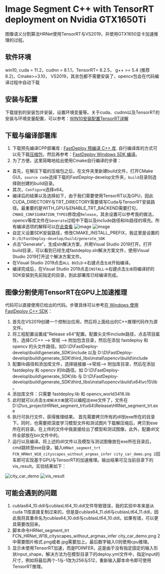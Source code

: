 # Image Segment C++ with TensorRT deployment on Nvidia GTX1650Ti
图像语义分割算法HRNet使用TensorRT与VS2019，并使用GTX1650显卡加速推理的过程。

## 软件环境
win10, cuda = 11.2，cudnn = 8.1.1，TensorRT= 8.2.5， g++ >= 5.4 (推荐8.2)，Cmake>=3.10， VS2019，其余包都不需要安装了，opencv包会在代码编译过程中自动下载

## 安装与配置
下载提到的安装包并安装，设置环境变量等。关于cuda、cudnn以及TensorRT的安装与环境变量配置，可以参考：[WIN10安装配置TensorRT详解](https://blog.csdn.net/caobin_cumt/article/details/125579033?ops_request_misc=&request_id=&biz_id=102&utm_term=window%E4%B8%8Bscuda%E4%B8%8EtensorRT%E5%AE%89%E8%A3%85&utm_medium=distribute.pc_search_result.none-task-blog-2~all~sobaiduweb~default-0-125579033.142^v56^js_top,201^v3^add_ask&spm=1018.2226.3001.4187) 

## 下载与编译部署库
1. 下载预先编译CPP部署库 : [FastDeploy 预编译 C++ 库](https://bj.bcebos.com/fastdeploy/release/cpp/fastdeploy-win-x64-0.2.1.zip).
自行编译库的方式可以先下载[压缩包](https://github.com/PaddlePaddle/FastDeploy/archive/refs/heads/develop.zip)，然后再参考：[FastDeploy Windows SDK 编译](https://github.com/PaddlePaddle/FastDeploy/blob/develop/docs/compile/how_to_build_windows.md#Usage)。
2. 为了方便，这里简略地给出使用Cmake自行编译的步骤：
* 首先，在解压下载的压缩包之后，在文件夹里新建build文件，打开CMake GUI，`source code`选择下载的FastDeploy-develop文件夹，`build`目录则选择刚创建的build目录。
* 其次，`Configure`选择x64。
* 编译后的结果以及选择如下，由于我们需要使用TensorRT以及GPU，因此CUDA_DIRECTORY与TRT_DIRECTORY需要填写Cuda与TensorRT安装路径。最重要的是WITH_GPU与ENABLE_TRT_BACKEND需要打勾，`CMAKE_CONFIGURATION_TYPES`修改成`Release`，其余设置可以参考我的做法，opencv等库文件在`Generate`过程中下载以及include路径和lib路径的填充。所有编译选项的解释可以[在此查看](https://github.com/PaddlePaddle/FastDeploy/tree/develop/docs/compile)
![image](https://user-images.githubusercontent.com/114713988/195863570-e03dbe66-e04c-43e4-88ff-8f39a83d0825.png)
![image](https://user-images.githubusercontent.com/114713988/195863707-d47441a0-1bf1-4016-ae48-665abfa38c2c.png)
* 自定义设置SDK安装路径，修改CMAKE_INSTALL_PREFIX，我这里是设置的`D:/D/FastDeploy-develop/build/generate_SDK`
* 点击"Generate"，生成sln解决方案，并用Visual Studio 2019打开。打开build目录，可以看到已经生成fastdeploy.sln解决方案文件，使用Visual Studio 2019打开这个解决方案文件。
* 在Visual Studio 2019点击`ALL BUILD`->右键点击`生成`开始编译。
* 编译完成后，在Visual Studio 2019点击`INSTALL`->右键点击`生成`将编译好的SDK安装到先前指定的目录，到此部署库已经编译完成。

## 图像分割使用TensorRT在GPU上加速推理
代码可以直接使用已给出的代码。步骤具体可以参考[在 Windows 使用 FastDeploy C++ SDK](https://github.com/PaddlePaddle/FastDeploy/blob/develop/docs/compile/how_to_use_sdk_on_windows.md#32-sdk%E4%BD%BF%E7%94%A8%E6%96%B9%E5%BC%8F%E4%BA%8Cvisual-studio-2019-%E5%88%9B%E5%BB%BA-sln-%E5%B7%A5%E7%A8%8B%E4%BD%BF%E7%94%A8-c-sdk)：
1. 首先在VS2019创建一个控制台应用，然后将上面给出的C++推理代码作为源文件。
2. 将工程配置设置成"Release x64"配置。配置头文件include路径，点击项目属性，选择C/C++ —> 常规 —> 附加包含目录，然后在添加 fastdeploy 和 opencv 的头文件路径。如D:\D\FastDeploy-develop\build\generate_SDK\include 以及 D:\D\FastDeploy-develop\build\generate_SDK\third_libs\install\opencv\build\include
3. 配置lib路径和添加库文件，选择链接器—>常规—> 附加库目录，然后在添加 fastdeploy 和 opencv 的lib路径。如 D:\D\FastDeploy-develop\build\generate_SDK\lib 与 D:\D\FastDeploy-develop\build\generate_SDK\third_libs\install\opencv\build\x64\vc15\lib。
4. 添加库文件：只需要 fastdeploy.lib 和 opencv_world3416.lib
5. 此时就可以点击`生成解决方案`就可以编程出exe文件了，文件在D:\D\vs_project\HRNet_segment_trt\x64\Release\HRNet_segment_trt.exe
6. 执行可执行文件，获得推理结果。 首先需要拷贝所有的dll到exe所在的目录下。同时，也需要把深度学习模型文件和测试图片下载解压缩后，拷贝到exe所在的目录。在上传的文件中我直接给出了模型和测试图像，此外，配置dll文件全部放在bin文件中的。
7. 运行以及编译。将上述的dll文件以及模型与测试图像放在exe所在目录后，cmd跳转至exe目录，输入`HRNet_segment_trt FCN_HRNet_W18_cityscapes_without_argmax_infer city_car_demo.png 2`回车即可实现基于GPU与TensorRT的加速推理。输出结果可见当前目录下的vis_result。实验结果如下：

![city_car_demo](https://user-images.githubusercontent.com/114713988/195964794-dabaddf3-b983-445e-8708-14e32b8729b2.png)
![vis_result](https://user-images.githubusercontent.com/114713988/195984140-4f371194-a1ca-479e-92c0-53e5cd4efbf4.jpg)

## 可能会遇到的问题
1. cublas64_10.ddl与cublasLt64_10.ddl文件导致错误，我的实验中本来是从cuda 11库直接复制过来的，但是是cublas64_11.ddl与cublasLt64_11.ddl，因此我将其重命名为cublas64_10.ddl与cublasLt64_10.ddl。如果有错，可以更具需要改回来。
2. 脚本命令HRNet_segment_trt FCN_HRNet_W18_cityscapes_without_argmax_infer city_car_demo.png 2中需要图片格式.png或者.jpg需要加上。最后数字输入0则使用cpu推理。
3. 显示未使用TensorRT加速，而是PDINFER，这是由于没有指定固定的输入形状input_shape，解决方法为在模型目录下的deploy.yml文件中，指定input的尺寸，例如将最后两个-1与-1改为256与512，重新输入脚本命令即可使用TensorRT推理。


